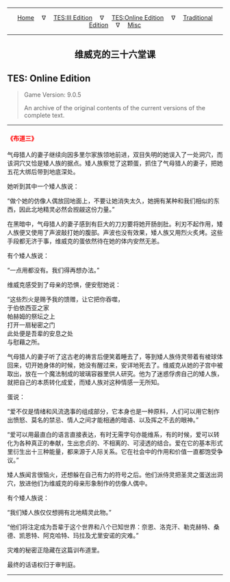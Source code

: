 
---

<!-- Jekyll Page Links -->

<center>
<a href="../../../../index.html">Home</a>
&emsp;&nabla;&emsp;
<a href="../../../index-tes3.html">TES:III Edition</a>
&emsp;&nabla;&emsp;
<a href="../../../index-teso.html">TES:Online Edition</a>
&emsp;&nabla;&emsp;
<a href="../../../index-traditional.html">Traditional Edition</a>
&emsp;&nabla;&emsp;
<a href="../../../index-misc.html">Misc</a>
</center>

<!-- Markdown Body Below: -->

---

<center>
<h2><span style="font-family:Georgia">维威克的三十六堂课</span></h2>
</center>

## TES: Online Edition

> Game Version: 9.0.5
>
> An archive of the original contents of the current versions of the complete text.

---

#### <span style="color:red">《布道三》</span>

气母猎人的妻子继续向因多里尔家族领地前进，双目失明的她误入了一处洞穴，而该洞穴又恰是矮人族的据点。矮人族察觉了这颗蛋，抓住了气母猎人的妻子，把她五花大绑后带到地底深处。

她听到其中一个矮人族说：

“做个她的仿像人偶放回地面上，不要让她消失太久，她拥有某种和我们相似的东西，因此北地精灵必然会觊觎这份力量。”

在黑暗中，气母猎人的妻子感到有巨大的刀刃要将她开肠剖肚。利刃不起作用，矮人族便又使用了声波敲打她的腹部。声波也没有效果，矮人族又用烈火炙烤。这些手段都无济于事，维威克的蛋依然待在她的体内安然无恙。

有个矮人族说：

“一点用都没有。我们得再想办法。”

维威克感受到了母亲的恐惧，便安慰她说：

“这些烈火是赐予我的馈赠，让它把你吞噬，\
于伯依西亚之家\
帕赫姆的祭坛之上\
打开一扇秘密之门\
此处便是吾辈的安息之处\
与慰藉之所。

气母猎人的妻子听了这古老的祷言后便笑着睡去了，等到矮人族侍灵带着有棱球体回来，切开她身体的时候，她没有醒过来，安详地死去了。维威克从她的子宫中被取出，放在一个魔法制成的玻璃容器里供人研究。他为了迷惑俘虏自己的矮人族，就把自己的本质转化成爱，而矮人族对这种情感一无所知。

蛋说：

“爱不仅是情绪和风流逸事的组成部分，它本身也是一种原料，人们可以用它制作出愤怒、莫名的禁忌、情人之间才能相通的暗语、以及挥之不去的眼神。”

“爱可以用最直白的语言直接表达，有时无需字句亦能维系，有的时候，爱可以转化为各种真正的奉献，生出忠贞的、不相离的、可浸透的结合。爱在它的基本形式里衍生出十三种能量，都来源于人际关系。它在社会中的作用和价值一直都饱受争议。”

矮人族闻言很恼火，还想躲在自己有力的符号之后。他们派侍灵把圣灵之蛋送出洞穴，放进他们为维威克的母亲形象制作的仿像人偶中。

有个矮人族说：

“我们矮人族仅仅想拥有北地精灵此物。”

“他们将注定成为吾辈于这个世界和八个已知世界：奈恩、洛克汗、勒克赫特、桑德、凯恩特、阿克哈特、玛拉及尤里安诺的灾难。”

灾难的秘密正隐藏在这篇训布道里。

最终的话语权归于审判庭。

---
